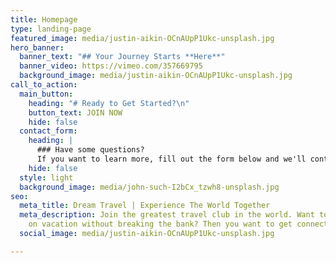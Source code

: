 ```yaml
---
title: Homepage
type: landing-page
featured_image: media/justin-aikin-OCnAUpP1Ukc-unsplash.jpg
hero_banner:
  banner_text: "## Your Journey Starts **Here**"
  banner_video: https://vimeo.com/357669795
  background_image: media/justin-aikin-OCnAUpP1Ukc-unsplash.jpg
call_to_action:
  main_button:
    heading: "# Ready to Get Started?\n"
    button_text: JOIN NOW
    hide: false
  contact_form:
    heading: |
      ### Have some questions?
      If you want to learn more, fill out the form below and we'll contact you!!!
    hide: false
  style: light
  background_image: media/john-such-I2bCx_tzwh8-unsplash.jpg
seo:
  meta_title: Dream Travel | Experience The World Together
  meta_description: Join the greatest travel club in the world. Want to be able to
    on vacation without breaking the bank? Then you want to get connected with us.
  social_image: media/justin-aikin-OCnAUpP1Ukc-unsplash.jpg

---
```

